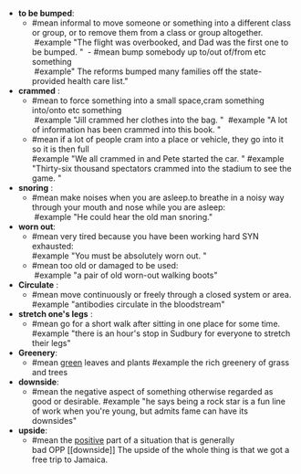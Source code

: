 - **to be bumped**: 
	- #mean informal to move someone or something into a different class or group, or to remove them from a class or group altogether.  
		 #example "The flight was overbooked, and Dad was the first one to be bumped. "
	 - #mean bump somebody up to/out of/from etc something  
		 #example" The reforms bumped many families off the state-provided health care list."
- **crammed** : 
	- #mean to force something into a small space,cram something into/onto etc something  
		 #example "Jill crammed her clothes into the bag. " 
		 #example "A lot of information has been crammed into this book.  "
	 - #mean if a lot of people cram into a place or vehicle, they go into it so it is then full  
		#example "We all crammed in and Pete started the car.  "
		#example "Thirty-six thousand spectators crammed into the stadium to see the game.  "
- **snoring** :  
	- #mean make noises when you are asleep.to breathe in a noisy way through your mouth and nose while you are asleep:  
		 #example "He could hear the old man snoring."
- **worn out**:
	- #mean very tired because you have been working hard SYN exhausted:  
		#example "You must be absolutely worn out. " 
	- #mean too old or damaged to be used:  
		 #example "a pair of old worn-out walking boots"
- **Circulate** : 
	- #mean move continuously or freely through a closed system or area.
		#example "antibodies circulate in the bloodstream"
- **stretch one's legs** : 
	- #mean go for a short walk after sitting in one place for some time.
		#example "there is an hour's stop in Sudbury for everyone to stretch their legs"
- **Greenery**:
	- #mean [green](https://www.ldoceonline.com/dictionary/green "green") leaves and plants
		#example the rich greenery of grass and trees
- **downside**:
	- #mean the negative aspect of something otherwise regarded as good or desirable.
		#example "he says being a rock star is a fun line of work when you're young, but admits fame can have its downsides"
- **upside**:
	- #mean the [positive](https://www.ldoceonline.com/dictionary/positive "positive") part of a situation that is generally bad OPP [[downside]] The upside of the whole thing is that we got a free trip to Jamaica.